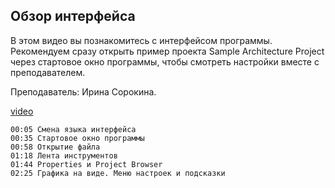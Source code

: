 ## Обзор интерфейса

В этом видео вы познакомитесь с интерфейсом программы. Рекомендуем сразу открыть пример проекта Sample Architecture Project через стартовое окно программы, чтобы смотреть настройки вместе с преподавателем.  

Преподаватель: Ирина Сорокина.

[video](https://player.softculture.cc/embed/online/RVT/RVT_42.17.02_L2-2_Interface_Overview)

```chapters
00:05 Смена языка интерфейса
00:35 Стартовое окно программы
00:58 Открытие файла
01:18 Лента инструментов
01:44 Properties и Project Browser
02:25 Графика на виде. Меню настроек и подсказки
```
